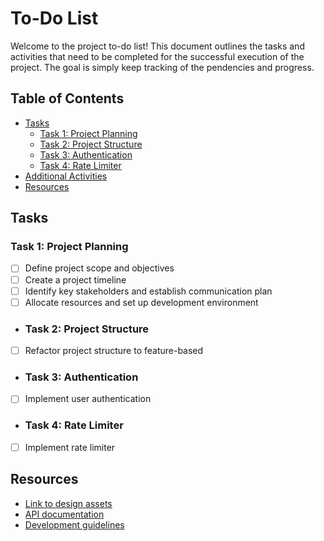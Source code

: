 # To-Do List

Welcome to the project to-do list! This document outlines the tasks and activities that need to be completed for the successful execution of the project. The goal is simply keep tracking of the pendencies and progress.

## Table of Contents

- [Tasks](#tasks)
    - [Task 1: Project Planning](#task-1-project-planning)
    - [Task 2: Project Structure](#task-2-project-structure)
    - [Task 3: Authentication](#task-3-authentication)
    - [Task 4: Rate Limiter](#task-4-rate-limiter)
- [Additional Activities](#additional-activities)
- [Resources](#resources)

## Tasks

### Task 1: Project Planning

- [ ] Define project scope and objectives
- [ ] Create a project timeline
- [ ] Identify key stakeholders and establish communication plan
- [ ] Allocate resources and set up development environment

- ### Task 2: Project Structure

- [ ] Refactor project structure to feature-based

- ### Task 3: Authentication

- [ ] Implement user authentication

- ### Task 4: Rate Limiter

- [ ] Implement rate limiter

## Resources

- [Link to design assets](#)
- [API documentation](#)
- [Development guidelines](#)
